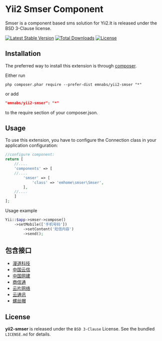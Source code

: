 # Yii2 Smser Component

Smser is a component based sms solution for Yii2.It is released under the BSD 3-Clause license.

[![Latest Stable Version](https://poser.pugx.org/emnabs/yii2-smser/v/stable.png)](https://packagist.org/packages/emnabs/yii2-smser)
[![Total Downloads](https://poser.pugx.org/emnabs/yii2-smser/downloads.png)](https://packagist.org/packages/emnabs/yii2-smser)
[![License](https://poser.pugx.org/emnabs/yii2-smser/license.png)](https://packagist.org/packages/emnabs/yii2-smser)


## Installation

The preferred way to install this extension is through [composer](http://getcomposer.org/download/).

Either run

```
php composer.phar require --prefer-dist emnabs/yii2-smser "*"
```

or add

```json
"emnabs/yii2-smser": "*"
```

to the require section of your composer.json.

## Usage

To use this extension, you have to configure the Connection class in your application configuration:

```php
//configure component:
return [
    //....
    'components' => [
	//....
        'smser' => [
            'class' => 'emhome\smser\Smser',
        ],
	//....
    ]
];
```

Usage example

```php
Yii::$app->smser->compose()
	->setMobile(['手机号码'])
        ->setContent('短信内容')
        ->send();
```

## 包含接口

* [漫道科技](http://www.zucp.net/)
* [中国云信](http://www.sms.cn/)
* [中国网建](http://www.smschinese.cn/)
* [商信通](http://www.sxtsms.com/)
* [云片网络](http://www.yunpian.com/)
* [云通讯](http://www.yuntongxun.com/)
* [螺丝帽](http://www.luosimao.com/)


## License

**yii2-smser** is released under the `BSD 3-Clause` License. See the bundled `LICENSE.md` for details.
